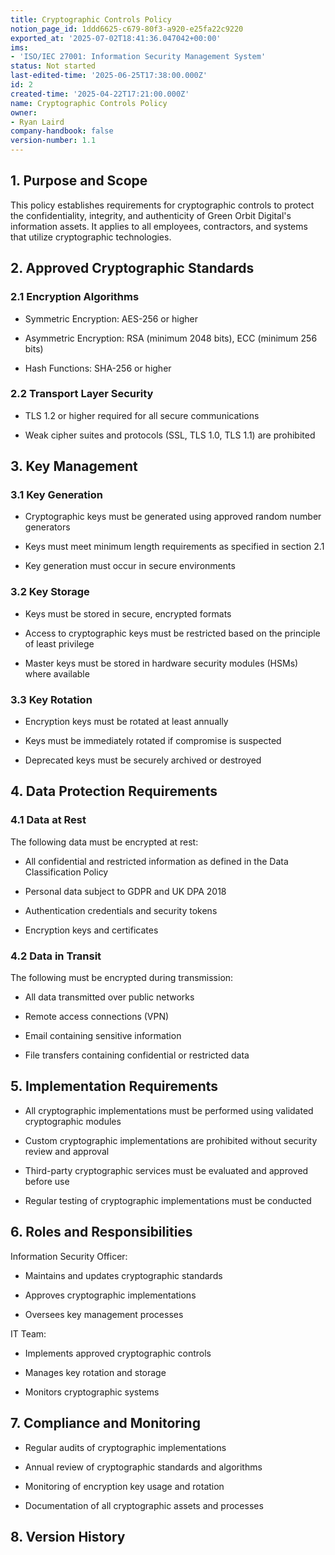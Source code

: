 ```yaml
---
title: Cryptographic Controls Policy
notion_page_id: 1ddd6625-c679-80f3-a920-e25fa22c9220
exported_at: '2025-07-02T18:41:36.047042+00:00'
ims:
- 'ISO/IEC 27001: Information Security Management System'
status: Not started
last-edited-time: '2025-06-25T17:38:00.000Z'
id: 2
created-time: '2025-04-22T17:21:00.000Z'
name: Cryptographic Controls Policy
owner:
- Ryan Laird
company-handbook: false
version-number: 1.1
---
```


<!-- Unsupported block type: table_of_contents -->

## 1. Purpose and Scope

This policy establishes requirements for cryptographic controls to protect the confidentiality, integrity, and authenticity of Green Orbit Digital's information assets. It applies to all employees, contractors, and systems that utilize cryptographic technologies.

## 2. Approved Cryptographic Standards

### 2.1 Encryption Algorithms

- Symmetric Encryption: AES-256 or higher

- Asymmetric Encryption: RSA (minimum 2048 bits), ECC (minimum 256 bits)

- Hash Functions: SHA-256 or higher

### 2.2 Transport Layer Security

- TLS 1.2 or higher required for all secure communications

- Weak cipher suites and protocols (SSL, TLS 1.0, TLS 1.1) are prohibited

## 3. Key Management

### 3.1 Key Generation

- Cryptographic keys must be generated using approved random number generators

- Keys must meet minimum length requirements as specified in section 2.1

- Key generation must occur in secure environments

### 3.2 Key Storage

- Keys must be stored in secure, encrypted formats

- Access to cryptographic keys must be restricted based on the principle of least privilege

- Master keys must be stored in hardware security modules (HSMs) where available

### 3.3 Key Rotation

- Encryption keys must be rotated at least annually

- Keys must be immediately rotated if compromise is suspected

- Deprecated keys must be securely archived or destroyed

## 4. Data Protection Requirements

### 4.1 Data at Rest

The following data must be encrypted at rest:

- All confidential and restricted information as defined in the Data Classification Policy

- Personal data subject to GDPR and UK DPA 2018

- Authentication credentials and security tokens

- Encryption keys and certificates

### 4.2 Data in Transit

The following must be encrypted during transmission:

- All data transmitted over public networks

- Remote access connections (VPN)

- Email containing sensitive information

- File transfers containing confidential or restricted data

## 5. Implementation Requirements

- All cryptographic implementations must be performed using validated cryptographic modules

- Custom cryptographic implementations are prohibited without security review and approval

- Third-party cryptographic services must be evaluated and approved before use

- Regular testing of cryptographic implementations must be conducted

## 6. Roles and Responsibilities

Information Security Officer:

- Maintains and updates cryptographic standards

- Approves cryptographic implementations

- Oversees key management processes

IT Team:

- Implements approved cryptographic controls

- Manages key rotation and storage

- Monitors cryptographic systems

## 7. Compliance and Monitoring

- Regular audits of cryptographic implementations

- Annual review of cryptographic standards and algorithms

- Monitoring of encryption key usage and rotation

- Documentation of all cryptographic assets and processes

## 8. Version History

<!-- Unsupported block type: table -->